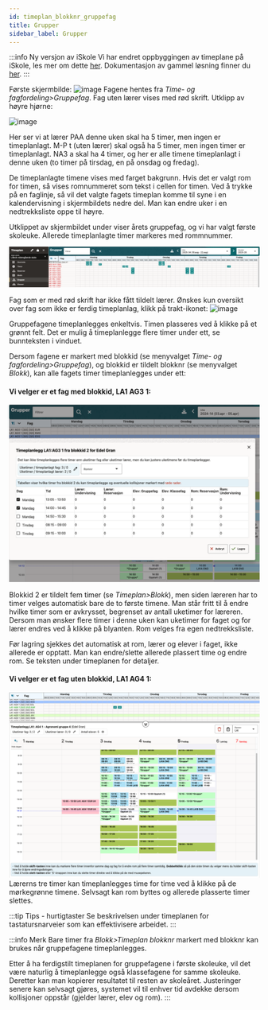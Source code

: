 ```yaml
---
id: timeplan_blokknr_gruppefag
title: Grupper
sidebar_label: Grupper
---
```

 
:::info Ny versjon av iSkole
Vi har endret oppbyggingen av timeplane på iSkole, les mer om dette [her](https://dokumentasjon.iskole.net/blog/timeplan). Dokumentasjon av gammel løsning finner du [her](https://dokumentasjon.iskole.net/docs/timeplan_blokknr_gruppefag_old).
:::

Første skjermbilde:
![image](https://github.com/BarmanHanssen/iskole/assets/80097133/fcee463d-7606-40fc-a596-629d4646758a)
Fagene hentes fra _Time- og fagfordeling>Gruppefag_. Fag uten lærer vises med rød skrift.
Utklipp av høyre hjørne: 

![image](https://github.com/BarmanHanssen/iskole/assets/80097133/12ca06d9-73fa-48bd-bc92-b79de6d24097) 

Her ser vi at lærer PAA denne uken skal ha 5 timer, men ingen er timeplanlagt. M-P t (uten lærer) skal også ha 5 timer, men ingen timer er timeplanlagt. NA3 a skal ha 4 timer, og her er alle timene timeplanlagt i denne uken (to timer på tirsdag, en på onsdag og fredag).

De timeplanlagte timene vises med farget bakgrunn. Hvis det er valgt rom for timen, så vises romnummeret som tekst i cellen for timen. Ved å trykke på en faglinje, så vil det valgte fagets timeplan komme til syne i en kalendervisning i skjermbildets nedre del. Man kan endre uker i en nedtrekksliste oppe til høyre.

Utklippet av skjermbildet under viser årets gruppefag, og vi har valgt første skoleuke. Allerede timeplanlagte timer markeres med rommnummer. 

![image](/img/tp_grupper.png)

Fag som er med rød skrift har ikke fått tildelt lærer. Ønskes kun oversikt over fag som ikke er ferdig timeplanlag, klikk på trakt-ikonet:
![image](https://github.com/user-attachments/assets/0b6f8863-1b39-4073-afc1-5a127658023b)


Gruppefagene timeplanlegges enkeltvis. Timen plasseres ved å klikke på et grønnt felt. Det er mulig å timeplanlegge flere timer under ett, se bunnteksten i vinduet.

Dersom fagene er markert med blokkid (se menyvalget _Time- og fagfordeling>Gruppefag_), og blokkid er tildelt blokknr (se menyvalget _Blokk_), kan alle fagets timer timeplanlegges under ett:

#### Vi velger er et fag med blokkid, LA1 AG3 1:
![tp_grupper_timeplanlegg_med_blokkid](/img/tp_grupper_blokkid.png)

Blokkid 2 er tildelt fem timer (se _Timeplan>Blokk_), men siden læreren har to timer velges automatisk bare de to første timene. Man står fritt til å endre hvilke timer som er avkrysset, begrenset av antall uketimer for læreren. Dersom man ønsker flere timer i denne uken kan uketimer for faget og for lærer endres ved å klikke på blyanten. Rom velges fra egen nedtrekksliste.

Før lagring sjekkes det automatisk at rom, lærer og elever i faget, ikke allerede er opptatt. Man kan endre/slette allerede plassert time og endre rom. Se teksten under timeplanen for detaljer.

#### Vi velger er et fag uten blokkid, LA1 AG4 1:
![tp_grupper_timeplanlegg_uten_blokkid](/img/tp_grupper_uten_blokkid.png)
Lærerns tre timer kan timeplanlegges time for time ved å klikke på de mørkegrønne timene. Selvsagt kan rom byttes og allerede plasserte timer slettes.

:::tip Tips - hurtigtaster
Se beskrivelsen under timeplanen for tastatursnarveier som kan effektivisere arbeidet.
:::

:::info Merk
Bare timer fra _Blokk>Timeplan blokknr_ markert med blokknr kan brukes når gruppefagene timeplanlegges. 

Etter å ha ferdigstilt timeplanen for gruppefagene i første skoleuke, vil det være naturlig å timeplanlegge også klassefagene for samme skoleuke. Deretter kan man kopierer resultatet til resten av skoleåret. Justeringer senere kan selvsagt gjøres, systemet vil til enhver tid avdekke dersom kollisjoner oppstår (gjelder lærer, elev og rom).
:::

